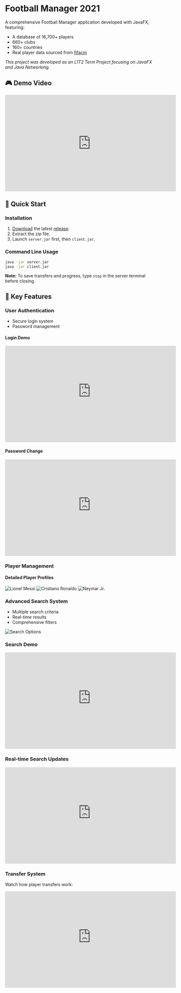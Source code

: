 # Football Manager 2021

A comprehensive Football Manager application developed with JavaFX, featuring:
- A database of 16,700+ players
- 660+ clubs
- 160+ countries
- Real player data sourced from [fifacm](https://www.fifacm.com)

*This project was developed as an L1T2 Term Project focusing on JavaFX and Java Networking.*

## 🎮 Demo Video
<iframe width="560" height="315" src="https://www.youtube.com/embed/FVec1-C2mgQ" title="Football Manager 2021 Demo" frameborder="0" allowfullscreen></iframe>

## 🚀 Quick Start

### Installation
1. [Download](https://github.com/SadatHossain01/football-manager-2021/releases/download/v1.0/football-manager-2021.zip) the latest [release](https://github.com/SadatHossain01/football-manager-2021/releases/tag/v1.0).
2. Extract the zip file.
3. Launch `server.jar` first, then `client.jar`.

### Command Line Usage
```bash
java -jar server.jar
java -jar client.jar
```
**Note:** To save transfers and progress, type `stop` in the server terminal before closing.

## 🌟 Key Features

### User Authentication
- Secure login system
- Password management

#### Login Demo
<iframe width="560" height="315" src="https://user-images.githubusercontent.com/57341381/127739539-b69188e7-9aa4-4313-b46d-99e154ba5d8c.mp4" frameborder="0" allowfullscreen></iframe>

#### Password Change
<iframe width="560" height="315" src="https://user-images.githubusercontent.com/57341381/127739940-6f917127-bf69-4c52-8c4f-953b655bbb8f.mp4" frameborder="0" allowfullscreen></iframe>

### Player Management
#### Detailed Player Profiles
![Lionel Messi](https://github.com/SadatHossain01/football-manager-2021/blob/main/screenshots/Messi.png?raw=true)
![Cristiano Ronaldo](https://github.com/SadatHossain01/football-manager-2021/blob/main/screenshots/Ronaldo.png?raw=true)
![Neymar Jr.](https://github.com/SadatHossain01/football-manager-2021/blob/main/screenshots/Neymar.png?raw=true)

### Advanced Search System
- Multiple search criteria
- Real-time results
- Comprehensive filters

![Search Options](https://github.com/SadatHossain01/football-manager-2021/blob/main/screenshots/Search%20Options.png?raw=true "Player Search Options")

### Search Demo
<iframe width="560" height="315" src="https://user-images.githubusercontent.com/57341381/127751404-35114304-3578-4a0a-8ce9-65b3237768e8.mp4" frameborder="0" allowfullscreen></iframe>

### Real-time Search Updates
<iframe width="560" height="315" src="https://user-images.githubusercontent.com/57341381/127760534-53b270ce-a884-4a26-a6e3-cd9f22dc0801.mp4" frameborder="0" allowfullscreen></iframe>

### Transfer System
Watch how player transfers work:
<iframe width="560" height="315" src="https://user-images.githubusercontent.com/57341381/127739589-5655d9cf-6106-4a89-8caf-4f182b113635.mp4" frameborder="0" allowfullscreen></iframe>

